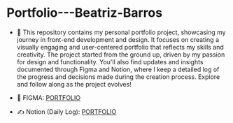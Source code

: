 # Portfolio---Beatriz-Barros

- 👀 This repository contains my personal portfolio project, showcasing my journey in front-end development and design. It focuses on creating a visually engaging and user-centered portfolio that reflects my skills and creativity. The project started from the ground up, driven by my passion for design and functionality. You'll also find updates and insights documented through Figma and Notion, where I keep a detailed log of the progress and decisions made during the creation process. Explore and follow along as the project evolves!

- 🎨 FIGMA: [PORTFOLIO](https://www.figma.com/design/3g584cxRV4yniVIzKhXCN8/PORTFOLIO?node-id=0-1&t=sli2KlYGkSRpaWoT-1)
- ✍️ Notion (Daily Log): [PORTFOLIO]([https://www.notion.so/Portfolio-ea90b15dc96748aeb069131d17b4bf2f?pvs=4](https://sustaining-hardcover-714.notion.site/Portfolio-ea90b15dc96748aeb069131d17b4bf2f?pvs=4))
